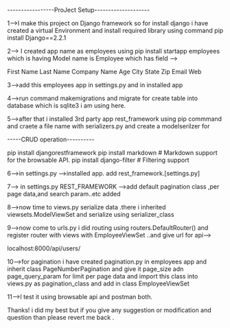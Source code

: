 -----------------ProJect Setup--------------------

1-->I make this project on Django framework so for install django i have created a virtual Environment and install required library  using command pip install Django==2.2.1

2--> I created app name as employees using pip install startapp employees which is having Model name is Employee which has field -->

First Name
Last Name
Company Name
Age
City
State
Zip
Email
Web


3-->add this employees app in settings.py and in installed app

4-->run command makemigrations and migrate for create table into database which is sqlite3 i am using here.


5-->after that i installed 3rd party app rest_framework using pip commmand
and craete a file name with  serializers.py and create a modelserilzer for

-----CRUD operation----------

pip install djangorestframework
pip install markdown       # Markdown support for the browsable API.
pip install django-filter  # Filtering support


6-->in settings.py -->installed app. add rest_framework.[settings.py]

7--> in settings.py REST_FRAMEWORK -->add default pagination class ,per page data,and search param..etc added


8-->now time to views.py serialize data .there i inherited viewsets.ModelViewSet and serialize using serializer_class



9-->now come to urls.py i did routing using routers.DefaultRouter() and register router with views with EmployeeViewSet ..and give url for api-->


localhost:8000/api/users/


10-->for pagination i have created pagination.py in employees app and inherit class PageNumberPagination and give it page_size adn page_query_param for limit
per page data and import this class into views.py as pagination_class and add in class EmployeeViewSet


11-->I test it using browsable api and postman both.



Thanks! i did my best but if you give any suggestion or modification and question than  please revert me back .
